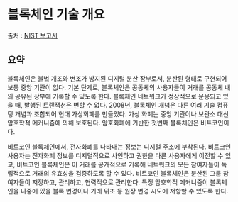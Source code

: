 # 블록체인 기술 개요

출처 : [NIST 보고서](https://nvlpubs.nist.gov/nistpubs/ir/2018/NIST.IR.8202.pdf)

## 요약

블록체인은 불법 개조와 변조가 방지된 디지털 분산 장부로서, 분산된 형태로 구현되어 보통 중앙 기관이 없다.
기본 단계로, 블록체인은 공동체의 사용자들이 거래를 공동체 내의 공유된 장부에 기록할 수 있도록 한다. 블록체인 네트워크가 정상적으로 운용되고 있을 때, 발행된 트랜잭션은 변할 수 없다.
2008년, 블록체인 개념은 다른 여러 기술 컴퓨팅 개념과 조합되어 현대 가상회폐를 만들었다. 가상 화폐는 중앙 기관이나 보관소 대신 암호학적 메커니즘에 의해 보호된다. 암호화폐에 기반한 첫번째 블록체인은 비트코인이다.

비트코인 블록체인에서, 전자화폐를 나타내는 정보는 디지털 주소에 부착된다. 비트코인 사용자는 전자화폐 정보를 디지털적으로 사인하고 권한을 다른 사용자에게 이전할 수 있고, 비트코인 블록체인은 이 거래를 공개적으로 기록해 네트워크의 모든 참여자들이 독립적으로 거래의 유효성을 검증하도록 할 수 있다. 비트코인 블록체인은 분산된 그룹 참여자들이 저장하고, 관리하고, 협력적으로 관리한다. 특정 암호학적 메커니즘이 블록체인을 나중에 있을 블록 변경이나 거래 위조 등 원장 변경 시도에 저항할 수 있도록 한다.



